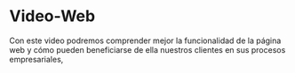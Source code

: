 # Video-Web
Con este video podremos comprender mejor la funcionalidad de la página web y cómo pueden beneficiarse de ella nuestros clientes en sus procesos empresariales,
